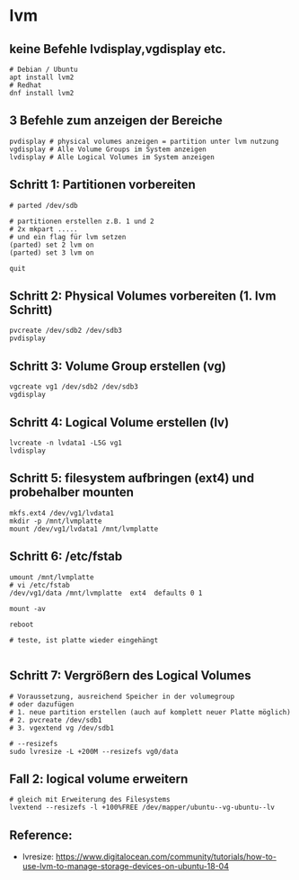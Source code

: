 # lvm 

## keine Befehle lvdisplay,vgdisplay etc.

```
# Debian / Ubuntu 
apt install lvm2
# Redhat 
dnf install lvm2 
```

## 3 Befehle zum anzeigen der Bereiche 

```
pvdisplay # physical volumes anzeigen = partition unter lvm nutzung
vgdisplay # Alle Volume Groups im System anzeigen
lvdisplay # Alle Logical Volumes im System anzeigen
```

## Schritt 1: Partitionen vorbereiten 

```
# parted /dev/sdb

# partitionen erstellen z.B. 1 und 2 
# 2x mkpart .....
# und ein flag für lvm setzen
(parted) set 2 lvm on
(parted) set 3 lvm on 

quit 
```

## Schritt 2: Physical Volumes vorbereiten (1. lvm Schritt) 

```
pvcreate /dev/sdb2 /dev/sdb3
pvdisplay 
```

## Schritt 3: Volume Group erstellen (vg) 

```
vgcreate vg1 /dev/sdb2 /dev/sdb3
vgdisplay
```

## Schritt 4: Logical Volume erstellen (lv) 

```
lvcreate -n lvdata1 -L5G vg1
lvdisplay
```

## Schritt 5: filesystem aufbringen (ext4) und probehalber mounten 

```
mkfs.ext4 /dev/vg1/lvdata1
mkdir -p /mnt/lvmplatte
mount /dev/vg1/lvdata1 /mnt/lvmplatte
```

## Schritt 6: /etc/fstab 

```
umount /mnt/lvmplatte
# vi /etc/fstab 
/dev/vg1/data /mnt/lvmplatte  ext4  defaults 0 1 

mount -av

reboot 

# teste, ist platte wieder eingehängt


```

## Schritt 7: Vergrößern des Logical Volumes 

```
# Voraussetzung, ausreichend Speicher in der volumegroup 
# oder dazufügen
# 1. neue partition erstellen (auch auf komplett neuer Platte möglich) 
# 2. pvcreate /dev/sdb1 
# 3. vgextend vg /dev/sdb1 

# --resizefs
sudo lvresize -L +200M --resizefs vg0/data

```

## Fall 2: logical volume erweitern 

```
# gleich mit Erweiterung des Filesystems 
lvextend --resizefs -l +100%FREE /dev/mapper/ubuntu--vg-ubuntu--lv

```


## Reference:

   
  * lvresize: https://www.digitalocean.com/community/tutorials/how-to-use-lvm-to-manage-storage-devices-on-ubuntu-18-04
